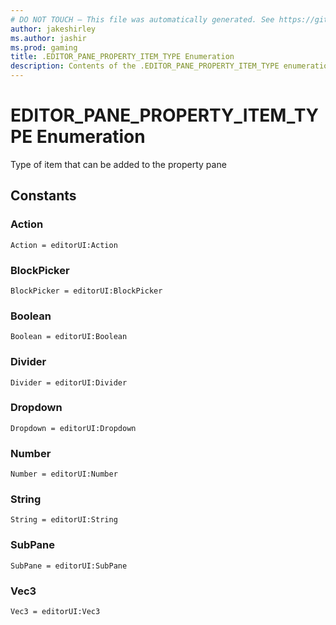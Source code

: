 ```yaml
---
# DO NOT TOUCH — This file was automatically generated. See https://github.com/mojang/minecraftapidocsgenerator to modify descriptions, examples, etc.
author: jakeshirley
ms.author: jashir
ms.prod: gaming
title: .EDITOR_PANE_PROPERTY_ITEM_TYPE Enumeration
description: Contents of the .EDITOR_PANE_PROPERTY_ITEM_TYPE enumeration.
---
```

# EDITOR_PANE_PROPERTY_ITEM_TYPE Enumeration

Type of item that can be added to the property pane

## Constants
### **Action**
`Action = editorUI:Action`
### **BlockPicker**
`BlockPicker = editorUI:BlockPicker`
### **Boolean**
`Boolean = editorUI:Boolean`
### **Divider**
`Divider = editorUI:Divider`
### **Dropdown**
`Dropdown = editorUI:Dropdown`
### **Number**
`Number = editorUI:Number`
### **String**
`String = editorUI:String`
### **SubPane**
`SubPane = editorUI:SubPane`
### **Vec3**
`Vec3 = editorUI:Vec3`
